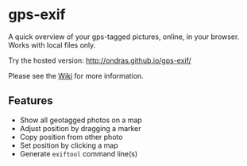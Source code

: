 # gps-exif
A quick overview of your gps-tagged pictures, online, in your browser. Works with local files only.

Try the hosted version: http://ondras.github.io/gps-exif/

Please see the [Wiki](https://github.com/ondras/gps-exif/wiki) for more information.

## Features

  * Show all geotagged photos on a map
  * Adjust position by dragging a marker
  * Copy position from other photo
  * Set position by clicking a map
  * Generate `exiftool` command line(s)

